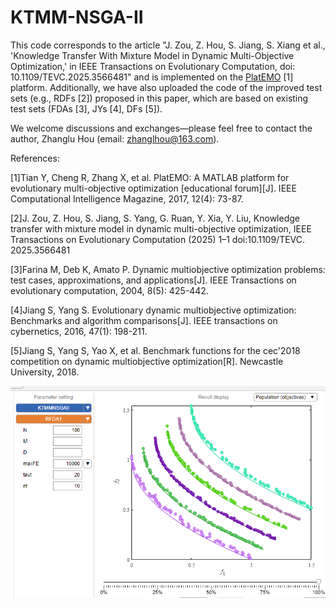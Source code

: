 # KTMM-NSGA-II
This code corresponds to the article "J. Zou, Z. Hou, S. Jiang, S. Xiang et al., 'Knowledge Transfer With Mixture Model in Dynamic Multi-Objective Optimization,' in IEEE Transactions on Evolutionary Computation, doi: 10.1109/TEVC.2025.3566481" and is implemented on the [PlatEMO](https://github.com/BIMK/PlatEMO "PlatEMO") [1] platform. Additionally, we have also uploaded the code of the improved test sets (e.g., RDFs [2]) proposed in this paper, which are based on existing test sets (FDAs [3], JYs [4], DFs [5]).

 We welcome discussions and exchanges—please feel free to contact the author, Zhanglu Hou (email: zhanglhou@163.com).

References:

[1]Tian Y, Cheng R, Zhang X, et al. PlatEMO: A MATLAB platform for evolutionary multi-objective optimization [educational forum][J]. IEEE Computational Intelligence Magazine, 2017, 12(4): 73-87.

[2]J. Zou, Z. Hou, S. Jiang, S. Yang, G. Ruan, Y. Xia, Y. Liu, Knowledge transfer with mixture model in dynamic multi-objective optimization, IEEE Transactions on Evolutionary Computation (2025) 1–1 doi:10.1109/TEVC. 2025.3566481

[3]Farina M, Deb K, Amato P. Dynamic multiobjective optimization problems: test cases, approximations, and applications[J]. IEEE Transactions on evolutionary computation, 2004, 8(5): 425-442.

[4]Jiang S, Yang S. Evolutionary dynamic multiobjective optimization: Benchmarks and algorithm comparisons[J]. IEEE transactions on cybernetics, 2016, 47(1): 198-211.

[5]Jiang S, Yang S, Yao X, et al. Benchmark functions for the cec'2018 competition on dynamic multiobjective optimization[R]. Newcastle University, 2018.

![Image](./fig/1f96bb5a079fc447a5e54c9d5f4e182.png "Image Example")
